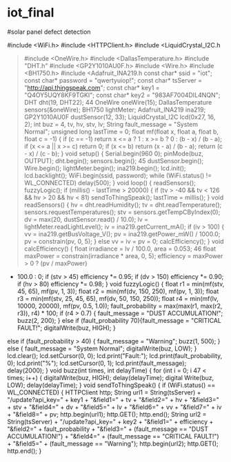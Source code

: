 # iot_final
#solar panel defect detection

#include 
<WiFi.h> 
#include 
<HTTPClient.h> 
#include 
<LiquidCrystal_I2C.h
 > #include 
<OneWire.h> 
#include 
<DallasTemperature.h> 
#include "DHT.h" 
#include 
<GP2Y1010AU0F.h> 
#include <Wire.h> 
#include <BH1750.h> 
#include 
<Adafruit_INA219.h
 > const char* ssid = 
"iot"; 
const char* password = "qwertyuiop!"; 
const char* tsServer = 
"http://api.thingspeak.com"; const char* 
key1 = "Q4OY5UQY8KF9TGKI"; const 
char* key2 = "983AF7004DIL4NQN"; 
DHT dht(19, DHT22); 
44 
OneWire oneWire(15); 
DallasTemperature 
sensors(&oneWire); BH1750 
lightMeter; 
Adafruit_INA219 ina219; 
GP2Y1010AU0F 
dustSensor(12, 33); 
LiquidCrystal_I2C 
lcd(0x27, 16, 2); int buz = 4, 
tv, hv, stv, lv; 
String fault_message = "System 
Normal"; unsigned long lastTime = 
0; 
float mf(float x, float a, float b, float c = -1) { 
if (c == -1) return x <= a ? 1 : x >= b ? 0 : (b - x) / 
(b - a); if (x <= a || x >= c) return 0; 
if (x <= b) return (x - a) / (b - a); 
return (c - x) / (c - b); 
} 
void setup() { 
Serial.begin(960
 0); 
pinMode(buz, 
OUTPUT); 
dht.begin(); 
sensors.begin(); 
45 
dustSensor.begin(); Wire.begin(); lightMeter.begin(); 
ina219.begin(); lcd.init(); lcd.backlight(); WiFi.begin(ssid, 
password); 
while (WiFi.status() != WL_CONNECTED) delay(500); 
} 
void loop() { 
readSensors(); fuzzyLogic(); 
if (millis() - lastTime > 20000) { 
if (tv > -40 && tv < 126 && hv > 20 && hv < 81) 
sendToThingSpeak(); lastTime = millis(); 
} 
void readSensors() { 
hv = dht.readHumidity(); tv = dht.readTemperature(); 
sensors.requestTemperatures(); stv = 
sensors.getTempCByIndex(0); 
dv = max(20, dustSensor.read() / 10.0); lv = 
lightMeter.readLightLevel(); iv = ina219.getCurrent_mA(); 
if (iv > 100) { 
vv = ina219.getBusVoltage_V(); pv = ina219.getPower_mW() / 
1000.0; pv = constrain(pv, 0, 5); 
} else vv = iv = 
pv = 0; 
calcEfficiency(); 
} 
void calcEfficiency() { 
float irradiance = lv / 100.0, area = 0.053; 
46 
float maxPower = constrain(irradiance * area, 0, 
5); efficiency = maxPower > 0 ? (pv / maxPower) 
* 100.0 : 0; if (stv > 45) efficiency *= 0.95; 
if (dv > 150) efficiency 
*= 0.90; if (hv > 80) 
efficiency *= 0.98; 
} 
void fuzzyLogic() { 
float r1 = min(mf(stv, 45, 65), mf(pv, 1, 3)); 
float r2 = min(mf(dv, 150, 250), mf(pv, 1, 3)); 
float r3 = min(mf(stv, 25, 45, 65), mf(dv, 50, 150, 250)); 
float r4 = min(mf(lv, 10000, 20000), mf(pv, 0.5, 
1.0)); fault_probability = max(max(r1, max(r2, 
r3)), r4) * 100; 
if (r4 > 0.7) { fault_message = "DUST ACCUMULATION!"; 
buzz(2, 200); } else if (fault_probability 
70){fault_message = "CRITICAL 
FAULT!"; digitalWrite(buz, HIGH); } 
>
 else if (fault_probability > 40) { fault_message = "Warning"; buzz(1, 500); } 
else { fault_message = "System Normal"; digitalWrite(buz, 
LOW); } lcd.clear(); lcd.setCursor(0, 0); 
lcd.print("Fault:"); lcd.print(fault_probability, 0); lcd.print("%"); 
lcd.setCursor(0, 1); lcd.print(fault_message); 
delay(2000); 
} 
void buzz(int times, int 
delayTime) { for (int i = 0; i 
47 
< times; i++) { 
digitalWrite(buz, HIGH); 
delay(delayTime); digital Write(buz, 
LOW); delay(delayTime); 
} 
void sendToThingSpeak() { 
if (WiFi.status() == WL_CONNECTED) 
{ HTTPClient http; 
String url1 = String(tsServer) + "/update?api_key=" + key1 + 
"&field1=" + tv + "&field2=" + hv + "&field3=" + stv + 
"&field4=" + dv + "&field5=" + lv + "&field6=" + vv + 
"&field7=" + iv + "&field8=" + pv; 
http.begin(url1); http.GET(); http.end(); 
String url2 = String(tsServer) + "/update?api_key=" + key2 + 
"&field1=" + efficiency + "&field2=" + fault_probability + 
"&field3=" + (fault_message == "DUST ACCUMULATION!") + 
"&field4=" + (fault_message == "CRITICAL FAULT!") + 
"&field5=" + (fault_message == "Warning"); 
http.begin(url2); http.GET(); http.end(); 
}
